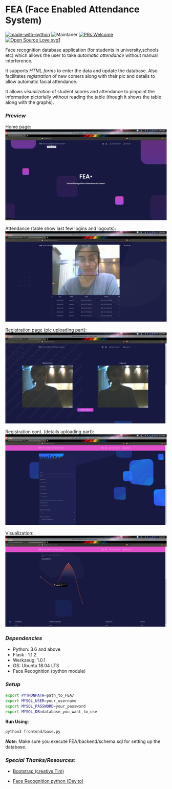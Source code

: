 
# FEA (Face Enabled Attendance System) 

[![made-with-python](https://img.shields.io/badge/Made%20with-Python-1f425f.svg)](https://www.python.org/)  ![Maintaner](https://img.shields.io/badge/maintainer-offset-null1) [![PRs Welcome](https://img.shields.io/badge/PRs-welcome-brightgreen.svg?style=flat-square)](http://makeapullrequest.com) [![Open Source Love svg1](https://badges.frapsoft.com/os/v1/open-source.svg?v=103)](https://github.com/ellerbrock/open-source-badges/)

Face recognition database application (for students in university,schools etc) which allows the user to take *automatic attendance* without manual interference.

It supports *HTML forms* to enter the data and update the database. Also facilitates *registration* of new comers along with their pic and details to allow automatic facial attendance. 

It allows *visualization* of student scores and attendance to pinpoint the information pictorially without reading the table (though it shows the table along with the graphs).

### *Preview*
Home page:
![Home page](/Preview/fea_ss1.png)

Attendance (table show last few logins and logouts):
![Attendance page](/Preview/fea_ss2.png)

Registration page (pic uploading part):
![Registration page](/Preview/fea_ss4.png)

Registration cont. (details uploading part):
![Home page](/Preview/fea_ss6.png)

Visualization:
![Home page](/Preview/fea_ss13.png)

### *Dependencies*
* Python: 3.6 and above
* Flask : 1.1.2
* Werkzeug: 1.0.1
* OS: Ubuntu 18.04 LTS
* Face Recognition (python module)

### *Setup*
```bash
export PYTHONPATH=path_to_FEA/
export MYSQL_USER=your_username
export MYSQL_PASSWORD=your_password
export MYSQL_DB=database_you_want_to_use
```
**Run Using**:
```bash
python3 frontend/base.py
```

***Note:*** Make sure you execute FEA/backend/schema.sql for setting up the database. 

### *Special Thanks/Resources*:
* [Bootstrap (creative Tim)](https://www.creative-tim.com/product/blk-design-system)

* [Face Recognition python (Dev.to)](https://dev.to/graphtylove/how-to-automate-attendance-record-with-face-recognition-python-and-react-4413) 
